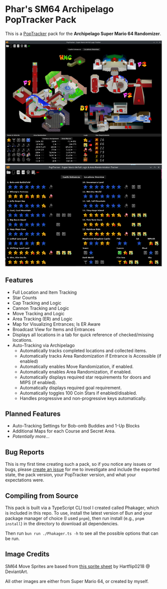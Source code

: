 # Phar's SM64 Archipelago PopTracker Pack

This is a [PopTracker](https://github.com/black-sliver/PopTracker) pack for the **Archipelago Super Mario 64 Randomizer**.

![Example 1 of SM64 Pack](docs/example.png)
![Example 2 of SM64 Pack](docs/example2.png)

## Features

- Full Location and Item Tracking
- Star Counts
- Cap Tracking and Logic
- Cannon Tracking and Logic
- Move Tracking and Logic
- Area Tracking (ER) and Logic
- Map for Visualizing Entrances; Is ER Aware
- Broadcast View for Items and Entrances
- Displays all locations in a tab for quick reference of checked/missing locations.
- Auto-Tracking via Archipelago
  - Automatically tracks completed locations and collected items.
  - Automatically tracks Area Randomization if Entrance is Accessible (if enabled)
  - Automatically enables Move Randomization, if enabled.
  - Automatically enables Area Randomization, if enabled.
  - Automatically displays required star requirements for doors and MIPS (if enabled).
  - Automatically displays required goal requirement.
  - Automatically toggles 100 Coin Stars if enabled/disabled.
  - Handles progressive and non-progressive keys automatically.

## Planned Features

- Auto-Tracking Settings for Bob-omb Buddies and 1-Up Blocks
- Additional Maps for each Course and Secret Area.
- _Potentially more..._

## Bug Reports

This is my first time creating such a pack, so if you notice any issues or bugs, please 
[create an issue](https://github.com/ThePhar/APSM64TrackerPack/issues/new/choose) for me to investigate and include the 
exported state, the pack version, your PopTracker version, and what your expectations were.

## Compiling from Source

This pack is built via a TypeScript CLI tool I created called Phakager, which is included in this repo. To use, install 
the latest version of Bun and your package manager of choice (I used `pnpm`), then run install (e.g., `pnpm install`) in
the directory to download all dependencies.

Then run `bun run ./Phakager.ts -h` to see all the possible options that can be run.

## Image Credits

SM64 Move Sprites are based from [this sprite sheet](https://www.deviantart.com/hartflip0218/art/Custom-Mario-sprite-sheet-ver-2-806527057) by Hartflip0218 @ DeviantArt.

All other images are either from Super Mario 64, or created by myself.
